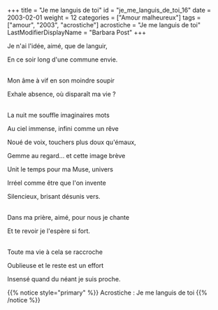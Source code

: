 +++
title = "Je me languis de toi"
id = "je_me_languis_de_toi_16"
date = 2003-02-01
weight = 12
categories = ["Amour malheureux"]
tags = ["amour", "2003", "acrostiche"]
acrostiche = "Je me languis de toi"
LastModifierDisplayName = "Barbara Post"
+++

Je n'ai l'idée, aimé, que de languir,

En ce soir long d'une commune envie.

 \
Mon âme à vif en son moindre soupir

Exhale absence, où disparaît ma vie ?

 \
La nuit me souffle imaginaires mots

Au ciel immense, infini comme un rêve

Noué de voix, touchers plus doux qu'émaux,

Gemme au regard... et cette image brève

Unit le temps pour ma Muse, univers

Irréel comme être que l'on invente

Silencieux, brisant désunis vers.

 \
Dans ma prière, aimé, pour nous je chante

Et te revoir je l'espère si fort.

 \
Toute ma vie à cela se raccroche

Oublieuse et le reste est un effort

Insensé quand du néant je suis proche.

{{% notice style="primary" %}}
Acrostiche : Je me languis de toi
{{% /notice %}}
